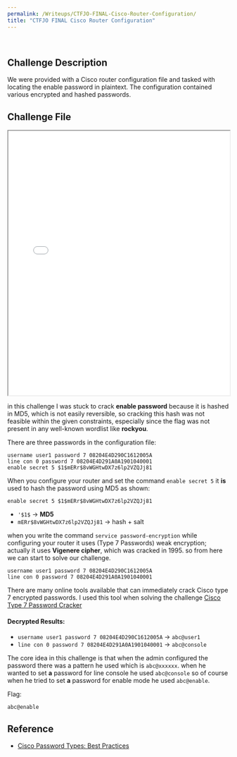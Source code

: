 ```yaml
---
permalink: /Writeups/CTFJO-FINAL-Cisco-Router-Configuration/
title: "CTFJO FINAL Cisco Router Configuration"
---
```

<br>




## Challenge Description

We were provided with a Cisco router configuration file and tasked with locating the enable password in plaintext. The configuration contained various encrypted and hashed passwords.

## Challenge File
<iframe src="assets/images/files/CTF-Cisco.pdf" width="100%" height="600px"></iframe>

in this challenge I was stuck to crack **enable password** because it is hashed in MD5, which is not easily reversible, so cracking this hash was not feasible within the given constraints, especially since the flag was not present in any well-known wordlist like **rockyou**.

There are three passwords in the configuration file:
```
username user1 password 7 08204E4D290C1612005A
line con 0 password 7 08204E4D291A0A1901040001
enable secret 5 $1$mERr$8vWGHtwDX7z6lp2VZQJj81
```

When you configure your router and set the command `enable secret 5` it **is** used to hash the password using MD5 as shown:

```
enable secret 5 $1$mERr$8vWGHtwDX7z6lp2VZQJj81
```
- `'$1$` →  **MD5**
- `mERr$8vWGHtwDX7z6lp2VZQJj81` → hash + salt


when you write the command `service password-encryption` while configuring your router it uses (Type 7 Passwords) weak encryption; actually it uses **Vigenere cipher**, which was cracked in 1995. so from here we can start to solve our challenge.

```
username user1 password 7 08204E4D290C1612005A
line con 0 password 7 08204E4D291A0A1901040001
```


There are many online tools  available that can immediately crack Cisco type 7 encrypted passwords. I used this tool when solving the challenge  [Cisco Type 7 Password Cracker](https://cisco-type-7-password-cracker.goffinet.org/?utm_source=chatgpt.com)

#### Decrypted Results:

- `username user1 password 7 08204E4D290C1612005A` → `abc@user1`
- `line con 0 password 7 08204E4D291A0A1901040001` → `abc@console`

The core idea in this challenge is that when the admin configured the password there was a pattern he used which is `abc@xxxxxx`. when he wanted to set **a** password for line console he used `abc@console` so of course when he tried to set **a** password for enable mode he used `abc@enable`.


Flag: 
```
abc@enable
```


## Reference

- [Cisco Password Types: Best Practices](https://media.defense.gov/2022/Feb/17/2002940795/-1/-1/1/CSI_CISCO_PASSWORD_TYPES_BEST_PRACTICES_20220217.PDF)



